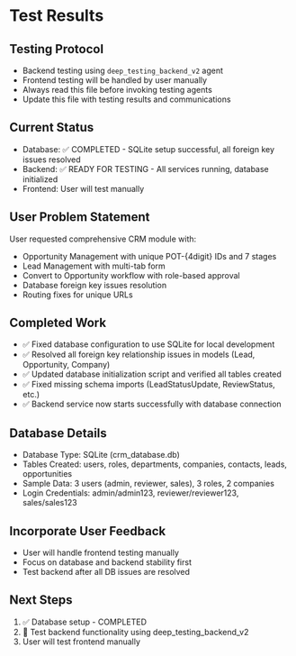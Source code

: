 # Test Results

## Testing Protocol
- Backend testing using `deep_testing_backend_v2` agent
- Frontend testing will be handled by user manually
- Always read this file before invoking testing agents
- Update this file with testing results and communications

## Current Status
- Database: ✅ COMPLETED - SQLite setup successful, all foreign key issues resolved
- Backend: ✅ READY FOR TESTING - All services running, database initialized
- Frontend: User will test manually

## User Problem Statement
User requested comprehensive CRM module with:
- Opportunity Management with unique POT-{4digit} IDs and 7 stages
- Lead Management with multi-tab form
- Convert to Opportunity workflow with role-based approval
- Database foreign key issues resolution
- Routing fixes for unique URLs

## Completed Work
- ✅ Fixed database configuration to use SQLite for local development
- ✅ Resolved all foreign key relationship issues in models (Lead, Opportunity, Company)
- ✅ Updated database initialization script and verified all tables created
- ✅ Fixed missing schema imports (LeadStatusUpdate, ReviewStatus, etc.)
- ✅ Backend service now starts successfully with database connection

## Database Details
- Database Type: SQLite (crm_database.db)
- Tables Created: users, roles, departments, companies, contacts, leads, opportunities
- Sample Data: 3 users (admin, reviewer, sales), 3 roles, 2 companies
- Login Credentials: admin/admin123, reviewer/reviewer123, sales/sales123

## Incorporate User Feedback
- User will handle frontend testing manually
- Focus on database and backend stability first
- Test backend after all DB issues are resolved

## Next Steps
1. ✅ Database setup - COMPLETED
2. 🔄 Test backend functionality using deep_testing_backend_v2
3. User will test frontend manually